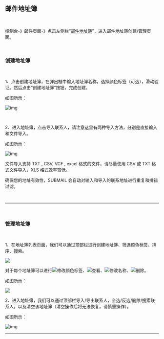 ## 邮件地址簿

<br>

控制台-》邮件页面-》点击左侧栏“[邮件地址簿](https://www.mysubmail.com/console/mail/addressbook)”，进入邮件地址簿创建/管理页面。

 <br>

### **创建地址簿**

<br>

1、点击创建地址簿，在弹出框中输入地址簿名称，选择颜色标签（可选），滑动验证。然后点击“创建地址簿”按钮，完成创建。

如图所示：

![img](https://libraries.mysubmail.com/public/99040a5a4bb73c0f8ab0495dae84a27f/images/c103c5621c557f5f1e120feaf4fa9607.gif)

 <br>

2、进入地址簿，点击导入联系人，请注意这里有两种导入方法，分别是直接输入和文件导入。

如图所示：

![img](https://libraries.mysubmail.com/public/99040a5a4bb73c0f8ab0495dae84a27f/images/9063ebdc983188df61b6e9a84a42e037.gif)

文件导入支持 TXT , CSV, VCF , excel 格式的文件，请尽量使用 CSV 或 TXT 格式文件导入，XLS 格式效率较低。

确保您的地址有效性，SUBMAIL 会自动对输入和导入的联系地址进行重复和排错过滤。

 <br>

------

 <br>

### **管理地址簿**

<br>

1、在地址簿列表页面，我们可以通过顶部栏进行创建地址簿、筛选颜色标签、排序、搜索。

![](https://libraries.mysubmail.com/public/99040a5a4bb73c0f8ab0495dae84a27f/images/55b2f6ca64a32588452fc8e6fbef77bd.png)

对于每个地址簿可以进行![](https://libraries.mysubmail.com/public/99040a5a4bb73c0f8ab0495dae84a27f/images/6e5a4c71c0907226c40ee9a532cb12e5.png)修改颜色标签、![](https://libraries.mysubmail.com/public/99040a5a4bb73c0f8ab0495dae84a27f/images/b2c6da360ad5692cd3acc5dcdd4bae65.png)查看、![](https://libraries.mysubmail.com/public/99040a5a4bb73c0f8ab0495dae84a27f/images/3492d8ea9a617be67293d55239e7bfb4.png)修改名称、![](https://libraries.mysubmail.com/public/99040a5a4bb73c0f8ab0495dae84a27f/images/fb8ebd0c18d8fb238dfa6a53581d31f7.png)删除。

如图所示：

![](https://libraries.mysubmail.com/public/99040a5a4bb73c0f8ab0495dae84a27f/images/fde10e3d1c4329df0de3af960b94ce8d.gif)


2、进入地址簿，我们可以通过顶部栏导入/导出联系人，全选/反选/删除/搜索联系人，以及清空该地址簿（清空操作后将无法恢复，请慎重操作）。

如图所示：

![img](https://libraries.mysubmail.com/public/99040a5a4bb73c0f8ab0495dae84a27f/images/d143f99508bc343009bb3060c2013c53.png)


------